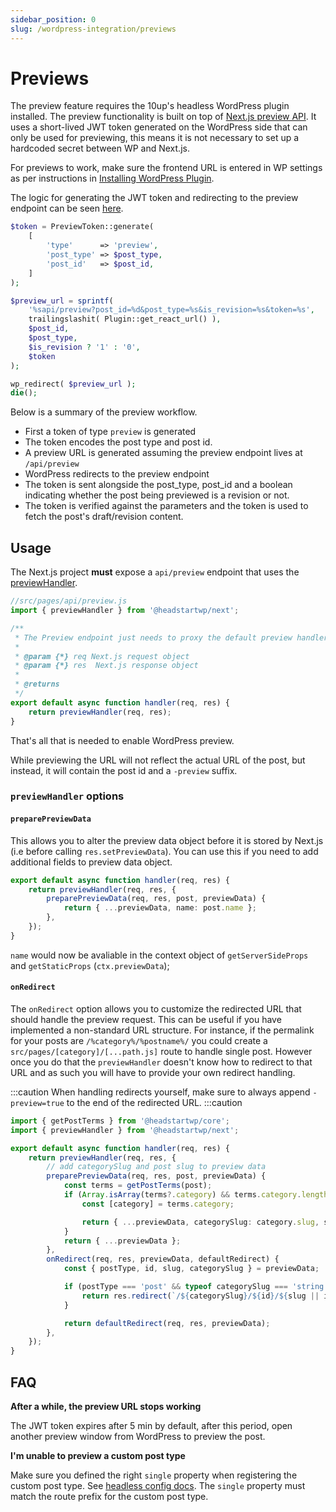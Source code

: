 ```yaml
---
sidebar_position: 0
slug: /wordpress-integration/previews
---
```


# Previews

The preview feature requires the 10up's headless WordPress plugin installed. The preview functionality is built on top of [Next.js preview API](https://nextjs.org/docs/advanced-features/preview-mode). It uses a short-lived JWT token generated on the WordPress side that can only be used for previewing, this means it is not necessary to set up a hardcoded secret between WP and Next.js.

For previews to work, make sure the frontend URL is entered in WP settings as per instructions in [Installing WordPress Plugin](/learn/getting-started/installing-wordpress-plugin).

The logic for generating the JWT token and redirecting to the preview endpoint can be seen [here](https://github.com/10up/headless/blob/develop/wp/tenup-headless-wp/includes/classes/Preview/preview.php).

```php
$token = PreviewToken::generate(
	[
		'type'      => 'preview',
		'post_type' => $post_type,
		'post_id'   => $post_id,
	]
);

$preview_url = sprintf(
	'%sapi/preview?post_id=%d&post_type=%s&is_revision=%s&token=%s',
	trailingslashit( Plugin::get_react_url() ),
	$post_id,
	$post_type,
	$is_revision ? '1' : '0',
	$token
);

wp_redirect( $preview_url );
die();
```
Below is a summary of the preview workflow.

- First a token of type `preview` is generated
- The token encodes the post type and post id.
- A preview URL is generated assuming the preview endpoint lives at `/api/preview`
- WordPress redirects to the preview endpoint
- The token is sent alongside the post_type, post_id and a boolean indicating whether the post being previewed is a revision or not. 
- The token is verified against the parameters and the token is used to fetch the post's draft/revision content.



## Usage

The Next.js project **must** expose a `api/preview` endpoint that uses the [previewHandler](/api/modules/headstartwp_next/#previewhandler).

```javascript
//src/pages/api/preview.js
import { previewHandler } from '@headstartwp/next';

/**
 * The Preview endpoint just needs to proxy the default preview handler
 *
 * @param {*} req Next.js request object
 * @param {*} res  Next.js response object
 *
 * @returns
 */
export default async function handler(req, res) {
	return previewHandler(req, res);
}
```

That's all that is needed to enable WordPress preview.

While previewing the URL will not reflect the actual URL of the post, but instead, it will contain the post id and a `-preview` suffix.

### `previewHandler` options

#### `preparePreviewData`

This allows you to alter the preview data object before it is stored by Next.js (i.e before calling `res.setPreviewData`). You can use this if you need to add additional fields to preview data object.

```ts
export default async function handler(req, res) {
	return previewHandler(req, res, {
		preparePreviewData(req, res, post, previewData) {
			return { ...previewData, name: post.name };
		},
	});
}
```

`name` would now be avaliable in the context object of `getServerSideProps` and `getStaticProps` (`ctx.previewData`);

#### `onRedirect`

The `onRedirect` option allows you to customize the redirected URL that should handle the preview request. This can be useful if you have implemented a non-standard URL structure. For instance, if the permalink for your posts are `/%category%/%postname%/` you could create a `src/pages/[category]/[...path.js]` route to handle single post. However once you do that the `previewHandler` doesn't know how to redirect to that URL and as such you will have to provide your own redirect handling.

:::caution
When handling redirects yourself, make sure to always append `-preview=true` to the end of the redirected URL.
:::caution

```ts
import { getPostTerms } from '@headstartwp/core';
import { previewHandler } from '@headstartwp/next';

export default async function handler(req, res) {
	return previewHandler(req, res, {
		// add categorySlug and post slug to preview data
		preparePreviewData(req, res, post, previewData) {
			const terms = getPostTerms(post);
			if (Array.isArray(terms?.category) && terms.category.length > 0) {
				const [category] = terms.category;

				return { ...previewData, categorySlug: category.slug, slug: post.slug };
			}
			return { ...previewData };
		},
		onRedirect(req, res, previewData, defaultRedirect) {
			const { postType, id, slug, categorySlug } = previewData;

			if (postType === 'post' && typeof categorySlug === 'string') {
				return res.redirect(`/${categorySlug}/${id}/${slug || id}-preview=true`);
			}

			return defaultRedirect(req, res, previewData);
		},
	});
}
```

## FAQ

**After a while, the preview URL stops working**

The JWT token expires after 5 min by default, after this period, open another preview window from WordPress to preview the post.

**I'm unable to preview a custom post type**

Make sure you defined the right `single` property when registering the custom post type. See [headless config docs](/learn/getting-started/headless-config/#customposttypes). The `single` property must match the route prefix for the custom post type.